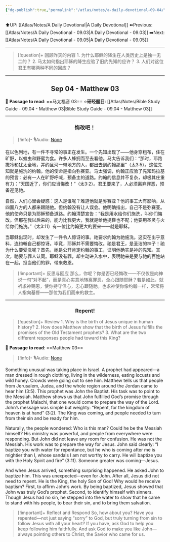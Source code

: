 ```yaml
---
{"dg-publish":true,"permalink":"/atlas/notes/a-daily-devotional-09-04/"}
---
```


 ⬆️UP: [[Atlas/Notes/A Daily Devotional\|A Daily Devotional]]
⬅️Previous: [[Atlas/Notes/A Daily Devotional - 09.03\|A Daily Devotional - 09.03]]
➡️Next: [[Atlas/Notes/A Daily Devotional - 09.05\|A Daily Devotional - 09.05]]

---

> [!question]+ 回顾昨天的内容
> 1.⁠ ⁠为什么耶稣的降生在人类历史上是独一无二的？
2.⁠ ⁠马太如何指出耶稣的降生应验了旧约先知的应许？
3.⁠ ⁠人们对这位君王有哪两种不同的回应？


---
## <center>Sep 04 - Matthew 03</center>

📖 **Passage to read**: ==马太福音 03==
⭐**研经题目**: [[Atlas/Notes/Bible Study Guide - 09.04 - Matthew 03\|Bible Study Guide - 09.04 - Matthew 03]]

---
### <center>悔改吧！</center>

> [!info]- 🎙️Audio: [None]()

在以色列地，有一件不寻常的事正在发生。一个先知出现了——他身穿粗布，住在旷野，以蝗虫和野蜜为食。许多人蜂拥而至去看他。马太告诉我们：“那时，耶路撒冷和犹太全地，并约旦河一带地方的人，都出去到约翰那里”（太3:5）。这位先知就是施洗的约翰。他的使命是指向弥赛亚。马太强调，约翰正应验了先知玛拉基的预言：必有一人在旷野呼喊，预备主的道路。约翰的信息并不复杂，却极其庄重有力：“天国近了，你们应当悔改！”（太3:2）。君王要来了，人必须离弃罪恶，预备迎见祂。

自然，人们心里会疑惑：这人是谁呢？难道他就是弥赛亚？他的事工大有影响，从四面八方的人都来跟随他。但约翰没有让人误会。他明确指出，自己不是弥赛亚。他的使命只是为耶稣预备道路。约翰清楚宣告：“我是用水给你们施洗，叫你们悔改。但那在我以后来的，能力比我更大，我就是给他提鞋也不配；他要用圣灵与火给你们施洗。”（太3:11）有一位比约翰更大的要来——就是耶稣。

当耶稣出现时，却发生了一件令人惊讶的事。祂要求约翰为祂施洗。这实在出乎意料，连约翰自己都惊讶。毕竟，耶稣并不需要悔改。祂是君王，是圣洁的神子！祂为什么要受洗呢？首先，祂是公开肯定约翰的事工，证明他确实是神的先知。其次，祂要与罪人认同。耶稣没有罪，却主动进入水中，表明祂来是要与祂的百姓站在一起，担当他们的罪，带来救恩。

> [!important]+ 反思与回应
那么，你呢？你是否已经悔改——不仅仅是向神说一句“对不起”，而是真心实意地转离罪恶，全心跟随耶稣？若是如此，就祈求神赐恩，使你持守信心，忠心跟随祂。也求神使你像约翰一样，常常将人指向基督——那位为我们而来的救主。


---
### <center>Repent!</center>

> [!question]+ Review
> 1.⁠ ⁠Why is the birth of Jesus unique in human history?
2.⁠ ⁠How does Matthew show that the birth of Jesus fulfills the promises of the Old Testament prophets?
3.⁠ ⁠What are the two different responses people had toward this King?

📖 **Passage to read**: ==Matthew 03==

> [!info]- 🎙️Audio: [None]()  

Something unusual was taking place in Israel. A prophet had appeared—a man dressed in rough clothing, living in the wilderness, eating locusts and wild honey. Crowds were going out to see him. Matthew tells us that people from Jerusalem, Judea, and the whole region around the Jordan came to hear him (3:5). This prophet was John the Baptist. His task was to point to the Messiah. Matthew shows us that John fulfilled God’s promise through the prophet Malachi, that one would come to prepare the way of the Lord. John’s message was simple but weighty: “Repent, for the kingdom of heaven is at hand” (3:2). The King was coming, and people needed to turn from their sin and be ready for him.

Naturally, the people wondered: Who is this man? Could he be the Messiah himself? His ministry was powerful, and people from everywhere were responding. But John did not leave any room for confusion. He was not the Messiah. His work was to prepare the way for Jesus. John said clearly: “I baptize you with water for repentance, but he who is coming after me is mightier than I, whose sandals I am not worthy to carry. He will baptize you with the Holy Spirit and fire” (3:11). Someone greater was coming—Jesus.

And when Jesus arrived, something surprising happened. He asked John to baptize him. This was unexpected—even for John. After all, Jesus did not need to repent. He is the King, the holy Son of God! Why would he receive baptism? First, to affirm John’s work. By being baptized, Jesus showed that John was truly God’s prophet. Second, to identify himself with sinners. Though Jesus had no sin, he stepped into the water to show that he came to stand with his people, to bear their sin, and to bring them salvation.

> [!important]+ Reflect and Respond
So, how about you? Have you repented—not just saying “sorry” to God, but truly turning from sin to follow Jesus with all your heart? If you have, ask God to help you keep following him faithfully. And ask God to make you like John—always pointing others to Christ, the Savior who came for us.
